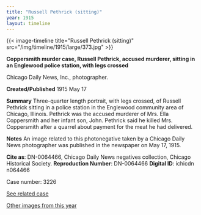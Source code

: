 ```yaml
---
title: "Russell Pethrick (sitting)"
year: 1915
layout: timeline
---
```


{{< image-timeline title="Russell Pethrick (sitting)" src="/img/timeline/1915/large/373.jpg" >}}


__**Coppersmith murder case, Russell Pethrick, accused murderer, sitting in an Englewood police station, with legs crossed**__

Chicago Daily News, Inc., photographer.

**Created/Published**
1915 May 17

**Summary**
Three-quarter length portrait, with legs crossed, of Russell Pethrick sitting in a police station in the Englewood community area of Chicago, Illinois. Pethrick was the accused murderer of Mrs. Ella Coppersmith and her infant son, John. Pethrick said he killed Mrs. Coppersmith after a quarrel about payment for the meat he had delivered.

**Notes**
An image related to this photonegative taken by a Chicago Daily News photographer was published in the newspaper on May 17, 1915.

__Cite as__: DN-0064466, Chicago Daily News negatives collection, Chicago Historical Society.
__Reproduction Number__: DN-0064466
__Digital ID__: ichicdn n064466

Case number: 3226

[See related case](/database/3169/)

[Other images from this year](/historical/timeline/1915)
